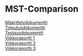 # MST-Comparison

[Määrittelydokumentti](https://github.com/rpulkka/MST-Comparison/blob/master/documentation/maarittelydokumentti.md)<br/>
[Toteutusdokumentti](https://github.com/rpulkka/MST-Comparison/blob/master/documentation/toteutusdokumentti.md)</br>
[Testausdokumentti](https://github.com/rpulkka/MST-Comparison/blob/master/documentation/testausdokumentti.md)</br>
[Viikkoraportti 1](https://github.com/rpulkka/MST-Comparison/blob/master/documentation/viikkoraportti1.md)</br>
[Viikkoraportti 2](https://github.com/rpulkka/MST-Comparison/blob/master/documentation/viikkoraportti2.md)</br>
[Viikkoraportti 3](https://github.com/rpulkka/MST-Comparison/blob/master/documentation/viikkoraportti3.md)</br>
